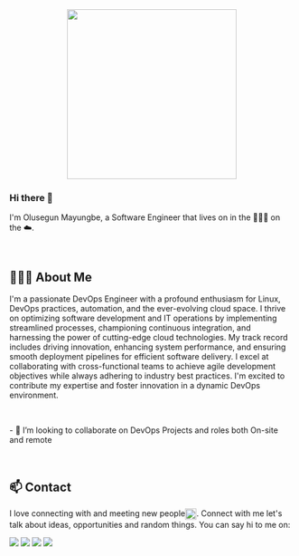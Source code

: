 <div id="header" align="center">
  <img src="https://media.giphy.com/media/RbDKaczqWovIugyJmW/giphy.gif" width="300"/>
</div>

### Hi there 👋
<p>
<article class="markdown-body entry-content container-lg f5" itemprop="text"> I'm Olusegun Mayungbe, a Software Engineer that lives on  in the 👩🏿‍💻 on the ☁️.
</p>

<br>

## 🙋🏾‍♂️ About Me
I'm a passionate DevOps Engineer with a profound enthusiasm for Linux, DevOps practices, automation, and the ever-evolving cloud space. I thrive on optimizing software development and IT operations by implementing streamlined processes, championing continuous integration, and harnessing the power of cutting-edge cloud technologies. My track record includes driving innovation, enhancing system performance, and ensuring smooth deployment pipelines for efficient software delivery. I excel at collaborating with cross-functional teams to achieve agile development objectives while always adhering to industry best practices. I'm excited to contribute my expertise and foster innovation in a dynamic DevOps environment.

<br>

<p>
- 👯 I’m looking to collaborate on DevOps Projects and roles both On-site and remote
<p>
</br>

## 📫 Contact

I love connecting with and meeting new people<img src="assets/blob-sunglasses.gif" alt="" style="width: 20px; height: 20px; vertical-align: middle;">. Connect with me let's talk about ideas, opportunities and random things. You can say hi to me on:

<a href="https://www.linkedin.com/in/molusegun"><img src="https://img.shields.io/badge/Olusegun Mayungbe-informational?style=flat&logo=linkedin&logoColor=white&color=cc338b"></a>
<a href="https://github.com/oluadepe"><img src="https://badgen.net/badge/icon/github?icon=github&label"></a>
<a href="https://twitter.com/mayour26"><img src="https://img.shields.io/badge/@mayour26-informational?style=flat&logo=twitter&logoColor=white&color=cc338b"></a>
<a href="mailto:atokemmy@gmail.com"><img src="https://img.shields.io/badge/atokemmy@gmail.com-informational?style=flat&logo=gmail&logoColor=white&color=6aa6f8"></a>



<!--
**Oluadepe/Oluadepe** is a ✨ _special_ ✨ repository because its `README.md` (this file) appears on your GitHub profile.


Here are some ideas to get you started:

- 🔭 I’m currently working on ...
- 🌱 I’m currently learning ...
- 👯 I’m looking to collaborate on ...
- 🤔 I’m looking for help with ...
- 💬 Ask me about ...
- 📫 How to reach me: ...
- 😄 Pronouns: ...
- ⚡ Fun fact: ...
-->